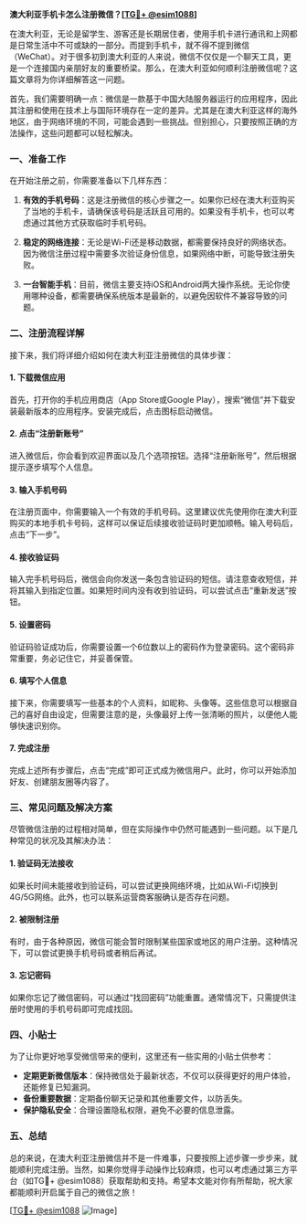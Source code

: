 **澳大利亚手机卡怎么注册微信？[[TG💪+ @esim1088](https://t.me/s/esim1088)]**

在澳大利亚，无论是留学生、游客还是长期居住者，使用手机卡进行通讯和上网都是日常生活中不可或缺的一部分。而提到手机卡，就不得不提到微信（WeChat）。对于很多初到澳大利亚的人来说，微信不仅仅是一个聊天工具，更是一个连接国内亲朋好友的重要桥梁。那么，在澳大利亚如何顺利注册微信呢？这篇文章将为你详细解答这一问题。

首先，我们需要明确一点：微信是一款基于中国大陆服务器运行的应用程序，因此其注册和使用在技术上与国际环境存在一定的差异。尤其是在澳大利亚这样的海外地区，由于网络环境的不同，可能会遇到一些挑战。但别担心，只要按照正确的方法操作，这些问题都可以轻松解决。

### 一、准备工作

在开始注册之前，你需要准备以下几样东西：

1. **有效的手机号码**：这是注册微信的核心步骤之一。如果你已经在澳大利亚购买了当地的手机卡，请确保该号码是活跃且可用的。如果没有手机卡，也可以考虑通过其他方式获取临时手机号码。
   
2. **稳定的网络连接**：无论是Wi-Fi还是移动数据，都需要保持良好的网络状态。因为微信注册过程中需要多次验证身份信息，如果网络中断，可能导致注册失败。

3. **一台智能手机**：目前，微信主要支持iOS和Android两大操作系统。无论你使用哪种设备，都需要确保系统版本是最新的，以避免因软件不兼容导致的问题。

### 二、注册流程详解

接下来，我们将详细介绍如何在澳大利亚注册微信的具体步骤：

#### 1. 下载微信应用

首先，打开你的手机应用商店（App Store或Google Play），搜索“微信”并下载安装最新版本的应用程序。安装完成后，点击图标启动微信。

#### 2. 点击“注册新账号”

进入微信后，你会看到欢迎界面以及几个选项按钮。选择“注册新账号”，然后根据提示逐步填写个人信息。

#### 3. 输入手机号码

在注册页面中，你需要输入一个有效的手机号码。这里建议优先使用你在澳大利亚购买的本地手机卡号码，这样可以保证后续接收验证码时更加顺畅。输入号码后，点击“下一步”。

#### 4. 接收验证码

输入完手机号码后，微信会向你发送一条包含验证码的短信。请注意查收短信，并将其输入到指定位置。如果短时间内没有收到验证码，可以尝试点击“重新发送”按钮。

#### 5. 设置密码

验证码验证成功后，你需要设置一个6位数以上的密码作为登录密码。这个密码非常重要，务必记住它，并妥善保管。

#### 6. 填写个人信息

接下来，你需要填写一些基本的个人资料，如昵称、头像等。这些信息可以根据自己的喜好自由设定，但需要注意的是，头像最好上传一张清晰的照片，以便他人能够快速识别你。

#### 7. 完成注册

完成上述所有步骤后，点击“完成”即可正式成为微信用户。此时，你可以开始添加好友、创建朋友圈等内容了。

### 三、常见问题及解决方案

尽管微信注册的过程相对简单，但在实际操作中仍然可能遇到一些问题。以下是几种常见的状况及其解决办法：

#### 1. 验证码无法接收

如果长时间未能接收到验证码，可以尝试更换网络环境，比如从Wi-Fi切换到4G/5G网络。此外，也可以联系运营商客服确认是否存在问题。

#### 2. 被限制注册

有时，由于各种原因，微信可能会暂时限制某些国家或地区的用户注册。这种情况下，可以尝试更换手机号码或者稍后再试。

#### 3. 忘记密码

如果你忘记了微信密码，可以通过“找回密码”功能重置。通常情况下，只需提供注册时使用的手机号码即可完成找回。

### 四、小贴士

为了让你更好地享受微信带来的便利，这里还有一些实用的小贴士供参考：

- **定期更新微信版本**：保持微信处于最新状态，不仅可以获得更好的用户体验，还能修复已知漏洞。
- **备份重要数据**：定期备份聊天记录和其他重要文件，以防丢失。
- **保护隐私安全**：合理设置隐私权限，避免不必要的信息泄露。

### 五、总结

总的来说，在澳大利亚注册微信并不是一件难事，只要按照上述步骤一步步来，就能顺利完成注册。当然，如果你觉得手动操作比较麻烦，也可以考虑通过第三方平台（如TG💪+ @esim1088）获取帮助和支持。希望本文能对你有所帮助，祝大家都能顺利开启属于自己的微信之旅！

[[TG💪+ @esim1088](https://t.me/s/esim1088) ![Image](https://i.postimg.cc/4NQfJmqS/Snipaste-2025-05-13-00-14-12.png)]